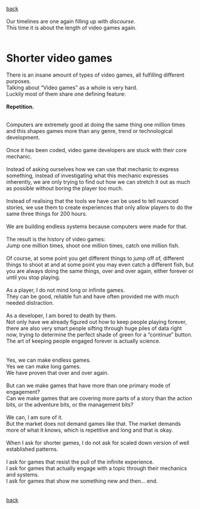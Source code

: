 [back](thinking) <br><br>
Our timelines are one again filling up with *discourse*. <br>
This time it is about the length of video games again.<br>
<br>

<h1>Shorter video games</h1>

There is an insane amount of types of video games, all fulfilling different purposes.<br>
Talking about “Video games” as a whole is very hard.<br>
Luckily most of them share one defining feature:
<br>
<br>
**Repetition.**
<br>
<br>

Computers are extremely good at doing the same thing one million times and this shapes games more than any genre, trend or technological development.<br><br>
Once it has been coded, video game developers are stuck with their core mechanic.<br>
<br>
Instead of asking ourselves how we can use that mechanic to express something,
instead of investigating what this mechanic expresses inherently,
we are only trying to find out how we can stretch it out as much as possible without boring the player too much.
<br>
<br>
Instead of realising that the tools we have can be used to tell nuanced stories,
we use them to create experiences that only allow players to do the same three things for 200 hours.
<br>
<br>
We are building endless systems because computers were made for that.<br>
<br>
The result is the history of video games:<br>
Jump one million times, shoot one million times, catch one million fish.<br>
<br>
Of course, at some point you get different things to jump off of, different things to shoot at and
at some point you may even catch a different fish, but you are always doing the same things,
over and over again, either forever or until you stop playing.
<br><br>
As a player, I do not mind long or infinite games.<br>
They can be good, reliable fun and have often provided me with much needed distraction.
<br>
<br>
As a developer, I am bored to death by them.<br>
Not only have we already figured out how to keep people playing forever,
there are also very smart people sifting through huge piles of data right now,
trying to determine the perfect shade of green for a “continue” button. <br>
The art of keeping people engaged forever is actually science.<br>
<br><br>
Yes, we can make endless games.<br>
Yes we can make long games. <br>
We have proven that over and over again.<br>
<br>
But can we make games that have more than one primary mode of engagement?<br>
Can we make games that are covering more parts of a story than the action bits, or the adventure bits, or the management bits?<br>
<br>
We can, I am sure of it. <br>
But the market does not demand games like that. The market demands more of what it knows, which is repetitive and long and that is okay.<br>
<br>
When I ask for shorter games, I do not ask for scaled down version of well established patterns. <br>
<br>
I ask for games that resist the pull of the infinite experience.<br>
I ask for games that actually engage with a topic through their mechanics and systems.<br>
I ask for games that show me something new and then… end.<br>
<br>
<br>
[back](thinking)



